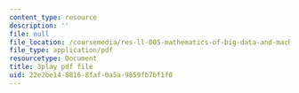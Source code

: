 ```yaml
---
content_type: resource
description: ''
file: null
file_location: /coursemedia/res-ll-005-mathematics-of-big-data-and-machine-learning-january-iap-2020/22e2be1488168faf0a5a9859fb7bf1f0_mbr667kATEg.pdf
file_type: application/pdf
resourcetype: Document
title: 3play pdf file
uid: 22e2be14-8816-8faf-0a5a-9859fb7bf1f0
---
```

